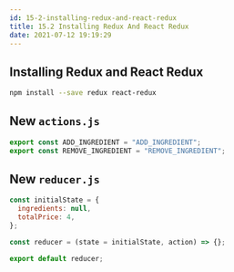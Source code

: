 ```yaml
---
id: 15-2-installing-redux-and-react-redux
title: 15.2 Installing Redux And React Redux
date: 2021-07-12 19:19:29
---
```


## Installing Redux and React Redux

```bash npm2yarn
npm install --save redux react-redux
```

## New `actions.js`

```jsx title="actions.js" {}
export const ADD_INGREDIENT = "ADD_INGREDIENT";
export const REMOVE_INGREDIENT = "REMOVE_INGREDIENT";
```

## New `reducer.js`

```jsx title="reducer.js" {}
const initialState = {
  ingredients: null,
  totalPrice: 4,
};

const reducer = (state = initialState, action) => {};

export default reducer;
```
